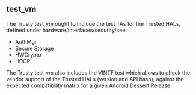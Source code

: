 ## test_vm

The Trusty test_vm ought to include the test TAs for the Trusted HALs,
defined under hardware/interfaces/security/see:

- AuthMgr
- Secure Storage
- HWCrypto
- HDCP

The Trusty test_vm also includes the VINTF test which allows to check the vendor
support of the Trusted HALs (version and API hash), against the expected
compatibility matrix for a given Android Dessert Release.
